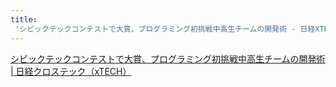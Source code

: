 ```yaml
---
title:
 'シビックテックコンテストで大賞、プログラミング初挑戦中高生チームの開発術 - 日経XTECH'
---
```


[シビックテックコンテストで大賞、プログラミング初挑戦中高生チームの開発術 | 日経クロステック（xTECH）](https://xtech.nikkei.com/atcl/nxt/column/18/00001/06278/)
